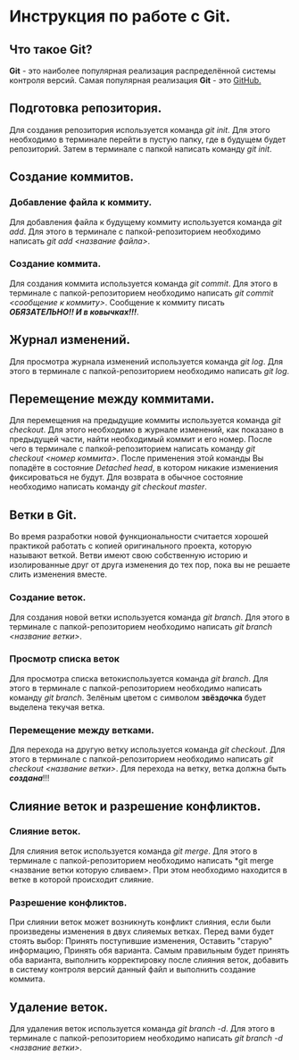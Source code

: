 # Инструкция по работе с Git.

## Что такое Git?

**Git** - это наиболее популярная реализация распределённой системы контроля версий. Самая популярная реализация **Git** - это [GitHub.](https://github.com/)

## Подготовка репозитория.
Для создания репозитория используется команда *git init*. Для этого необходимо в терминале перейти в пустую папку, где в будущем будет репозиторий. Затем в терминале с папкой написать команду *git init*. 

## Создание коммитов.

### Добавление файла к коммиту.
Для добавления файла к будущему коммиту используется команда *git add*. Для этого в терминале с папкой-репозиторием необходимо написать *git add <название файла>*.

### Создание коммита.
Для создания коммита используется команда *git commit*. Для этого в терминале с папкой-репозиторием необходимо написать *git commit <сообщение к коммиту>*. Сообщение к коммиту писать ***ОБЯЗАТЕЛЬНО!! И в ковычках!!!***. 

## Журнал изменений.
Для просмотра журнала изменений используется команда *git log*. Для этого в терминале с папкой-репозиторием необходимо написать *git log*.

## Перемещение между коммитами.
Для перемещения на предыдущие коммиты используется команда *git checkout*. Для этого необходимо в журнале изменений, как показано в предыдущей части, найти необходимый коммит и его номер. После чего в терминале с папкой-репозиторием написать команду *git checkout <номер коммита>*.
После применения этой команды Вы попадёте в состояние *Detached head*, в котором никакие измениения фиксироваться не будут. Для возврата в обычное состояние необходимо написать команду *git checkout master*.

## Ветки в Git.
Во время разработки новой функциональности считается хорошей практикой работать с копией оригинального проекта, которую называют веткой. Ветви имеют свою собственную историю и изолированные друг от друга изменения до тех пор, пока вы не решаете слить изменения вместе.

### Создание веток.
Для создания новой ветки используется команда *git branch*. Для этого в терминале с папкой-репозиторием необходимо написать *git branch <название ветки>*.

### Просмотр списка веток
Для просмотра списка ветокиспользуется команда *git branch*. Для этого в терминале с папкой-репозиторием необходимо написать команду *git branch*. Зелёным цветом с символом **звёздочка** будет выделена текучая ветка.

### Перемещение между ветками.
Для перехода на другую ветку используется команда *git checkout*. Для этого в терминале с папкой-репозиторием необходимо написать *git checkout <название ветки>*. Для перехода на ветку, ветка должна быть ***создана***!!!

## Слияние веток и разрешение конфликтов.

### Слияние веток.
Для слияния веток используется команда *git merge*. Для этого в терминале с папкой-репозиторием необходимо написать *git merge <название ветки которую сливаем>. При этом необходимо находится в ветке в которой происходит слияние.

### Разрешение конфликтов.
При слиянии веток может возникнуть конфликт слияния, если были произведены изменения в двух слияемых ветках. Перед вами будет стоять выбор: Принять поступившие изменения, Оставить "старую" информацию, Принять обя варианта. Самым правильным будет принять оба варианта, выполнить корректировку после слияния веток, добавить в систему контроля версий данный файл и выполнить создание коммита.

## Удаление веток.
Для удаления веток используется команда *git branch -d*. Для этого в терминале с папкой-репозиторием необходимо написать *git branch -d <название ветки>*.
